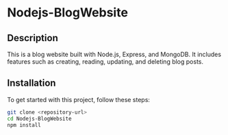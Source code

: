 # Nodejs-BlogWebsite

## Description
This is a blog website built with Node.js, Express, and MongoDB. It includes features such as creating, reading, updating, and deleting blog posts.

## Installation
To get started with this project, follow these steps:

```bash
git clone <repository-url>
cd Nodejs-BlogWebsite
npm install